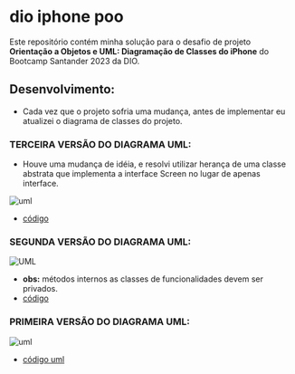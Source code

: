 # dio iphone poo

Este repositório contém minha solução para o desafio de projeto **Orientação a Objetos e UML: Diagramação de Classes do iPhone** do Bootcamp Santander 2023 da DIO.

## Desenvolvimento:

- Cada vez que o projeto sofria uma mudança, antes de implementar eu atualizei o diagrama de classes do projeto.

### TERCEIRA VERSÃO DO DIAGRAMA UML:

- Houve uma mudança de idéia, e resolvi utilizar herança de uma classe abstrata que implementa a interface Screen no lugar de apenas interface.

![uml](https://www.plantuml.com/plantuml/png/RP31QlCm48JlVeezEeGS_kjFAMcX44FJ19AUoqPQ9m9P4bgvQIbzzygMQwic5riQIVFDpfe3-j0skb0caAzH41o49p9V1G2yMoM1B_PQ2MkuNFpHTYwef7uN1PuuU1G1X4PcU70ELECqDMG2vvRBMvxBkMaksrxQei4p-JBc79IUct2LkrX3qN-viGqb6bp6PTGhPoMe-8dhVNUvI-Y6HTGEMADNmFslWFb88wCojUquK2k36Wx1AtE6pMxxzFRuUZpkNkBBALLaqaSW8_j6klbNpuh3NNfstxIi17TgFwZJ-5akfYssJDcUIPC8vGAckOVKEMEyBXLtXllOMfbum2hGvET9MvGP0AKyugdCUitQp1dJXR7Acn44QltB5jO4526Z6RwIp_3n8sYBIgS4gMzOjMurOVx3l_nWA60kf-RdOZPCTxGc8zj6_m00)

- [código](https://www.plantuml.com/plantuml/png/RP31QlCm48JlVeezEeGS_kjFAMcX44FJ19AUoqPQ9m9P4bgvQIbzzygMQwic5riQIVFDpfe3-j0skb0caAzH41o49p9V1G2yMoM1B_PQ2MkuNFpHTYwef7uN1PuuU1G1X4PcU70ELECqDMG2vvRBMvxBkMaksrxQei4p-JBc79IUct2LkrX3qN-viGqb6bp6PTGhPoMe-8dhVNUvI-Y6HTGEMADNmFslWFb88wCojUquK2k36Wx1AtE6pMxxzFRuUZpkNkBBALLaqaSW8_j6klbNpuh3NNfstxIi17TgFwZJ-5akfYssJDcUIPC8vGAckOVKEMEyBXLtXllOMfbum2hGvET9MvGP0AKyugdCUitQp1dJXR7Acn44QltB5jO4526Z6RwIp_3n8sYBIgS4gMzOjMurOVx3l_nWA60kf-RdOZPCTxGc8zj6_m00)


### SEGUNDA VERSÃO DO DIAGRAMA UML:

![UML](https://www.plantuml.com/plantuml/png/bP9HQWCX48RVFSKy9eJSe8JqhO6M1j8BJ7II5LmLPxQXbDwz6hkD2qiWB-xuiVppgRDbmIH3xvJrGkc4ck2W4v7_LW3m6Qm1xi9bfuFdnNB2tgFOId-KmYDBGYsW7JB3BdR1KyvOlOIUQY9q_sNcknWCsBpaUbz-VeuHub-HsG5Fc2pmzQEWzAZHJQ3jewEUl70hlPenh7Xwc5jaTPaBMxzQbgU39ElFctvWgxdGQrHq-5MYnoqEJCsUoP6MnHBKlD9TethwUQSQRomNWJsUQL7zWAtGhNyY5z0qGcZC1nuBUDndVA5xHXgT6rLqy89QckQUBvGQcxneUaFh7XMgemNh8QutpJ1C-UWxfVLMfwoylTgIDqFlVW40)
- **obs:** métodos internos as classes de funcionalidades devem ser privados.
- [código](https://www.plantuml.com/plantuml/uml/bP9HQWCX48RVFSKy9eJSe8JqhO6M1j8BJ7II5LmLPxQXbDwz6hkD2qiWB-xuiVppgRDbmIH3xvJrGkc4ck2W4v7_LW3m6Qm1xi9bfuFdnNB2tgFOId-KmYDBGYsW7JB3BdR1KyvOlOIUQY9q_sNcknWCsBpaUbz-VeuHub-HsG5Fc2pmzQEWzAZHJQ3jewEUl70hlPenh7Xwc5jaTPaBMxzQbgU39ElFctvWgxdGQrHq-5MYnoqEJCsUoP6MnHBKlD9TethwUQSQRomNWJsUQL7zWAtGhNyY5z0qGcZC1nuBUDndVA5xHXgT6rLqy89QckQUBvGQcxneUaFh7XMgemNh8QutpJ1C-UWxfVLMfwoylTgIDqFlVW40)

### PRIMEIRA VERSÃO DO DIAGRAMA UML:

![uml](https://www.plantuml.com/plantuml/png/dPBVQYen48VlynHpgOXlS13FNOMM2lO5ncJKWMmIChELKlhkpJPrcuL5Q6-oan-RRxxysOfYrhxpnd1GoYUq10URYSAx0O3No0xa4gyx6uCibfFiEIdNzCCOF8fcj0hMemZiqYK6AepLG-oe4k4obYNVfUY0or3g_V3p_vGWVHSbE-09CuDyVGmCFIgw0NANF7KKL5hfrOpX6BUR6P7LPGwsVcJHVmVD7CwRhXUsOcwevF6jKCOfzaBDNCYJrSKIpBpINQEw-tcdkion309xFDEY-e6mqWytau_ecaRet0iUI_07d_66xXXPzFwcKjOhMcsQ1xbIRjgKmT8Jil-jK7rQiExJUjCyXaa--axJUghJRBXxOxOKND_vJm00)

- [código uml](https://www.plantuml.com/plantuml/uml/dPBVQYen48VlynHpgOXlS13FNOMM2lO5ncJKWMmIChELKlhkpJPrcuL5Q6-oan-RRxxysOfYrhxpnd1GoYUq10URYSAx0O3No0xa4gyx6uCibfFiEIdNzCCOF8fcj0hMemZiqYK6AepLG-oe4k4obYNVfUY0or3g_V3p_vGWVHSbE-09CuDyVGmCFIgw0NANF7KKL5hfrOpX6BUR6P7LPGwsVcJHVmVD7CwRhXUsOcwevF6jKCOfzaBDNCYJrSKIpBpINQEw-tcdkion309xFDEY-e6mqWytau_ecaRet0iUI_07d_66xXXPzFwcKjOhMcsQ1xbIRjgKmT8Jil-jK7rQiExJUjCyXaa--axJUghJRBXxOxOKND_vJm00)